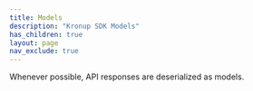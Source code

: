 ```yaml
---
title: Models
description: "Kronup SDK Models"
has_children: true
layout: page
nav_exclude: true
---
```


Whenever possible, API responses are deserialized as models.